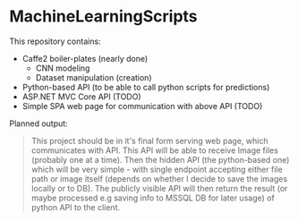 # MachineLearningScripts

This repository contains:

  * Caffe2 boiler-plates (nearly done)
    * CNN modeling
    * Dataset manipulation (creation)
  * Python-based API (to be able to call python scripts for predictions)
  * ASP.NET MVC Core API (TODO)
  * Simple SPA web page for communication with above API (TODO)

Planned output:

> This project should be in it's final form serving web page, which communicates with API.
> This API will be able to receive Image files (probably one at a time). Then the hidden API (the python-based one)
> which will be very simple - with single endpoint accepting either file path or image itself (depends on whether I decide to
> save the images locally or to DB). The publicly visible API will then return the result (or maybe processed
> e.g saving info to MSSQL DB for later usage) of python API to the client.
